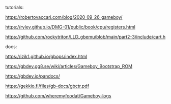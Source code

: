 tutorials:

https://robertovaccari.com/blog/2020_09_26_gameboy/

https://rylev.github.io/DMG-01/public/book/cpu/registers.html

https://github.com/rockytriton/LLD_gbemu/blob/main/part2-3/include/cart.h

docs:

https://izik1.github.io/gbops/index.html

https://gbdev.gg8.se/wiki/articles/Gameboy_Bootstrap_ROM

https://gbdev.io/pandocs/

https://gekkio.fi/files/gb-docs/gbctr.pdf

https://github.com/wheremyfoodat/Gameboy-logs